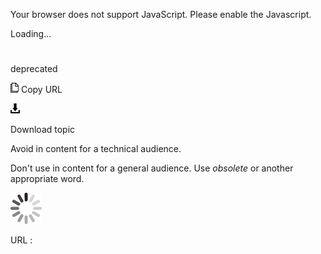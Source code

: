 Your browser does not support JavaScript. Please enable the Javascript.

Loading...

# 

deprecated

![Copy URL](media/deprecated/Copy.png)
Copy URL

![Download](media/deprecated/Download.png)

Download topic

Avoid in content for a technical audience. 

Don't use in content for a general audience. Use *obsolete* or another appropriate word.

![In progress](media/deprecated/activity-large.gif)

URL :
